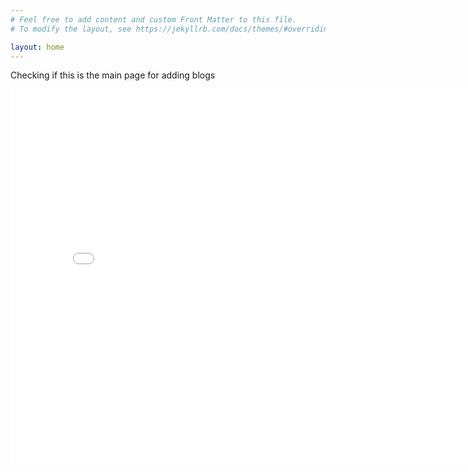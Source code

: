 ```yaml
---
# Feel free to add content and custom Front Matter to this file.
# To modify the layout, see https://jekyllrb.com/docs/themes/#overriding-theme-defaults

layout: home
---
```

Checking if this is the main page for adding blogs
<iframe src="/drug.html" width="800" height="600" frameborder="0"></iframe>
